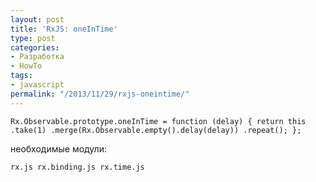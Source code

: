 ```yaml
---
layout: post
title: 'RxJS: oneInTime'
type: post
categories:
- Разработка
- HowTo
tags:
- javascript
permalink: "/2013/11/29/rxjs-oneintime/"
---
```

```javascript; gutter: true; first-line: 1; highlight: []
Rx.Observable.prototype.oneInTime = function (delay) { return this .take(1) .merge(Rx.Observable.empty().delay(delay)) .repeat(); };
```

необходимые модули:

```
rx.js rx.binding.js rx.time.js
```

